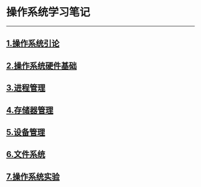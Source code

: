 #  操作系统学习笔记

-------
##  [1.操作系统引论](\notes\1.操作系统引论.md)
##  [2.操作系统硬件基础](\notes\2.操作系统硬件基础.md)
##  [3.进程管理](\notes\3.进程管理.md)
##  [4.存储器管理](\notes\4.存储器管理.md)
##  [5.设备管理](\notes\5.设备管理.md)
##  [6.文件系统](\notes\6.文件系统.md)
##  [7.操作系统实验](\notes\7.操作系统实验.md)